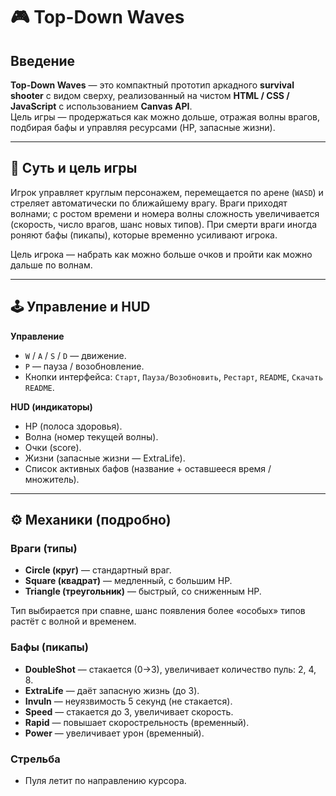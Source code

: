 # 🎮 Top-Down Waves

## Введение

**Top-Down Waves** — это компактный прототип аркадного **survival shooter** с видом сверху, реализованный на чистом **HTML / CSS / JavaScript** с использованием **Canvas API**.  
Цель игры — продержаться как можно дольше, отражая волны врагов, подбирая бафы и управляя ресурсами (HP, запасные жизни).

---

## 🎯 Суть и цель игры

Игрок управляет круглым персонажем, перемещается по арене (`WASD`) и стреляет автоматически по ближайшему врагу. Враги приходят волнами; с ростом времени и номера волны сложность увеличивается (скорость, число врагов, шанс новых типов). При смерти враги иногда роняют бафы (пикапы), которые временно усиливают игрока.

Цель игрока — набрать как можно больше очков и пройти как можно дальше по волнам.

---

## 🕹️ Управление и HUD

**Управление**
- `W` / `A` / `S` / `D` — движение.
- `P` — пауза / возобновление.
- Кнопки интерфейса: `Старт`, `Пауза/Возобновить`, `Рестарт`, `README`, `Скачать README`.

**HUD (индикаторы)**
- HP (полоса здоровья).
- Волна (номер текущей волны).
- Очки (score).
- Жизни (запасные жизни — ExtraLife).
- Список активных бафов (название + оставшееся время / множитель).

---

## ⚙️ Механики (подробно)

### Враги (типы)
- **Circle (круг)** — стандартный враг.
- **Square (квадрат)** — медленный, с большим HP.
- **Triangle (треугольник)** — быстрый, со сниженным HP.

Тип выбирается при спавне, шанс появления более «особых» типов растёт с волной и временем.

### Бафы (пикапы)
- **DoubleShot** — стакается (0->3), увеличивает количество пуль: 2, 4, 8.
- **ExtraLife** — даёт запасную жизнь (до 3).
- **Invuln** — неуязвимость 5 секунд (не стакается).
- **Speed** — стакается до 3, увеличивает скорость.
- **Rapid** — повышает скорострельность (временный).
- **Power** — увеличивает урон (временный).

### Стрельба
- Пуля летит по направлению курсора.
